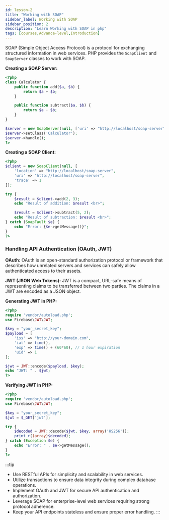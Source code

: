 ```yaml
---
id: lesson-2
title: "Working with SOAP"
sidebar_label: Working with SOAP
sidebar_position: 2
description: "Learn Working with SOAP in php"
tags: [courses,Advance-level,Introduction]
---  
```

   

SOAP (Simple Object Access Protocol) is a protocol for exchanging structured information in web services. PHP provides the `SoapClient` and `SoapServer` classes to work with SOAP.

**Creating a SOAP Server:**

```php
<?php
class Calculator {
    public function add($a, $b) {
        return $a + $b;
    }

    public function subtract($a, $b) {
        return $a - $b;
    }
}

$server = new SoapServer(null, ['uri' => "http://localhost/soap-server"]);
$server->setClass('Calculator');
$server->handle();
?>
```

**Creating a SOAP Client:**

```php
<?php
$client = new SoapClient(null, [
    'location' => "http://localhost/soap-server",
    'uri' => "http://localhost/soap-server",
    'trace' => 1
]);

try {
    $result = $client->add(2, 3);
    echo "Result of addition: $result <br>";

    $result = $client->subtract(5, 2);
    echo "Result of subtraction: $result <br>";
} catch (SoapFault $e) {
    echo "Error: {$e->getMessage()}";
}
?>
```

###  Handling API Authentication (OAuth, JWT)

**OAuth:** OAuth is an open-standard authorization protocol or framework that describes how unrelated servers and services can safely allow authenticated access to their assets.

**JWT (JSON Web Tokens):** JWT is a compact, URL-safe means of representing claims to be transferred between two parties. The claims in a JWT are encoded as a JSON object.

**Generating JWT in PHP:**

```php
<?php
require 'vendor/autoload.php';
use Firebase\JWT\JWT;

$key = "your_secret_key";
$payload = [
    'iss' => "http://your-domain.com",
    'iat' => time(),
    'exp' => time() + (60*60), // 1 hour expiration
    'uid' => 1
];

$jwt = JWT::encode($payload, $key);
echo "JWT: " . $jwt;
?>
```

**Verifying JWT in PHP:**

```php
<?php
require 'vendor/autoload.php';
use Firebase\JWT\JWT;

$key = "your_secret_key";
$jwt = $_GET['jwt'];

try {
    $decoded = JWT::decode($jwt, $key, array('HS256'));
    print_r((array)$decoded);
} catch (Exception $e) {
    echo "Error: " . $e->getMessage();
}
?>
``` 

:::tip
- Use RESTful APIs for simplicity and scalability in web services.
- Utilize transactions to ensure data integrity during complex database operations.
- Implement OAuth and JWT for secure API authentication and authorization.
- Leverage SOAP for enterprise-level web services requiring strong protocol adherence.
- Keep your API endpoints stateless and ensure proper error handling.
:::